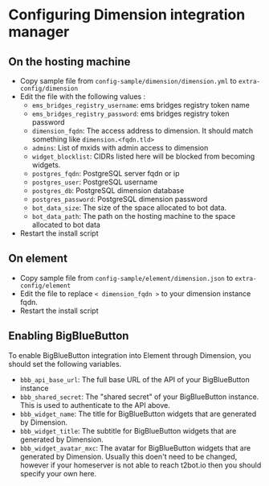 # Configuring Dimension integration manager

## On the hosting machine

- Copy sample file from `config-sample/dimension/dimension.yml` to
 `extra-config/dimension`
- Edit the file with the following values :
  - `ems_bridges_registry_username`: ems bridges registry token name
  - `ems_bridges_registry_password`: ems bridges registry token password
  - `dimension_fqdn`: The access address to dimension. It should match
    something like `dimension.<fqdn.tld>`
  - `admins`: List of mxids with admin access to dimension
  - `widget_blocklist`: CIDRs listed here will be blocked from becoming
    widgets.
  - `postgres_fqdn`: PostgreSQL server fqdn or ip
  - `postgres_user`: PostgreSQL username
  - `postgres_db`: PostgreSQL dimension database
  - `postgres_password`: PostgreSQL dimension password
  - `bot_data_size`: The size of the space allocated to bot data.
  - `bot_data_path`: The path on the hosting machine to the space allocated
    to bot data
- Restart the install script

## On element

- Copy sample file from `config-sample/element/dimension.json` to
 `extra-config/element`
- Edit the file to replace `< dimension_fqdn >` to your dimension instance
 fqdn.
- Restart the install script

## Enabling BigBlueButton

To enable BigBlueButton integration into Element through Dimension, you
should set the following variables.

- `bbb_api_base_url`: The full base URL of the API of your BigBlueButton
 instance
- `bbb_shared_secret`:  The "shared secret" of your BigBlueButton
 instance. This is used to authenticate to the API above.
- `bbb_widget_name`:  The title for BigBlueButton widgets that are generated
 by Dimension.
- `bbb_widget_title`: The subtitle for BigBlueButton widgets that are
 generated by Dimension.
- `bbb_widget_avatar_mxc`:  The avatar for BigBlueButton widgets that are
 generated by Dimension. Usually this doen't need to be changed, however if
 your homeserver is not able to reach t2bot.io then you should specify your
 own here.
